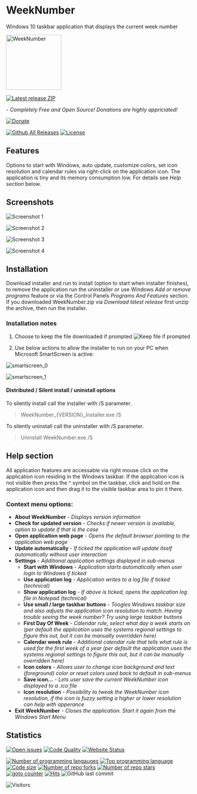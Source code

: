 # WeekNumber
Windows 10 taskbar application that displays the current week number

<img src="https://user-images.githubusercontent.com/2292809/120221521-d6a79580-c23e-11eb-99d1-be6210b43fcf.png" data-canonical-src="https://user-images.githubusercontent.com/2292809/120221521-d6a79580-c23e-11eb-99d1-be6210b43fcf.png" alt="WeekNumber" width="150" height="150" />

[![Latest release ZIP](https://img.shields.io/github/v/release/voltura/WeekNumber?label=download%20latest%20release&style=for-the-badge)](https://github.com/voltura/weeknumber/releases/latest/download/WeekNumber.zip)

*- Completely Free and Open Source! Donations are highly appriciated!*

[![Donate](https://img.shields.io/badge/donate_via-paypal_or_card-blue)](https://www.paypal.com/donate?hosted_button_id=7PN65YXN64DBG)

[![Github All Releases](https://img.shields.io/github/downloads/voltura/WeekNumber/total.svg)]()
[![License](https://img.shields.io/badge/licence-MIT-green)]()

## Features

Options to start with Windows, auto update, customize colors, set icon resolution and calendar rules via right-click on the application icon.
The application is tiny and its memory consumption low. For details see _Help section_ below.

## Screenshots

![Screenshot 1](https://user-images.githubusercontent.com/2292809/118048375-7da1bb80-b37c-11eb-9393-0c4a3736dd83.png)

![Screenshot 2](https://user-images.githubusercontent.com/2292809/119267508-3672c080-bbef-11eb-915e-69d6fc7618b7.png)

![Screenshot 3](https://user-images.githubusercontent.com/2292809/118048718-f4d74f80-b37c-11eb-8b36-211250ff25c5.png)

![Screenshot 4](https://user-images.githubusercontent.com/2292809/118050315-4e407e00-b37f-11eb-8ac9-17cc1a08aa08.png)

## Installation
Download installer and run to install (option to start when installer finishes), to remove the application run the uninstaller or use Windows *Add or remove programs* feature or via the Control Panels *Programs And Features* section. If you downloaded WeekNumber.zip via *Download latest release* first unzip the archive, then run the installer.

### Installation notes

1) Choose to keep the file downloaded if prompted 
![Keep file if prompted](https://user-images.githubusercontent.com/2292809/118524536-8c9eba00-b73e-11eb-9c6c-bc8defde0caa.png)

2) Use below actions to allow the installer to run on your PC when Microsoft SmartScreen is active:

![smartscreen_0](https://user-images.githubusercontent.com/2292809/120404034-c201f500-c345-11eb-9abd-670e927c4a36.png)

![smartscreen_1](https://user-images.githubusercontent.com/2292809/120404043-c4fce580-c345-11eb-945d-a5931bb5b721.png)


#### Distributed / Silent install / uninstall options

To silently install call the installer with /S parameter.
> WeekNumber_{VERSION}_Installer.exe /S

To silently uninstall call the uninstaller with /S parameter.
> Uninstall WeekNumber.exe /S

## Help section

All application features are accessable via right mouse click on the application icon residing in the Windows taskbar.
If the application icon is not visible then press the ^ symbol on the taskbar, click and hold on the application icon and then drag it to the visible taskbar area to pin it there.

### Context menu options:

- **About WeekNumber** - _Displays version information_
- **Check for updated version** - _Checks if newer version is available, option to update if that is the case_
- **Open application web page** - _Opens the default browser pointing to the application web page_
- **Update automatically** - _If ticked the application will update itself automatically without user interaction_
- **Settings** - _Additional application settings displayed in sub-menus_
   - **Start with Windows** - _Application starts automatically when user login to Windows if ticked_
   - **Use application log** - _Application writes to a log file if ticked (technical)_
   - **Show application log** - _If above is ticked, opens the application log file in Notepad (technical)_
   - **Use small / large taskbar buttons** - _Toogles Windows taskbar size and also adjusts the application icon resolution to match. Having trouble seeing the week number? Try using large taskbar buttons_
   - **First Day Of Week** - _Calendar rule, select what day a week starts on (per default the application uses the systems regional settings to figure this out, but it can be manually overridden here)_
   - **Calendar week rule** - _Additional calendar rule that tells what rule is used for the first week of a year (per default the application uses the systems regional settings to figure this out, but it can be manually overridden here)_
   - **Icon colors** - _Allows user to change icon background and text (foreground) color or reset colors used back to default in sub-menus_
   - **Save icon...** - _Lets user save the current WeekNumber icon displayed to a .ico file_
   - **Icon resolution** - _Possibility to tweak the WeekNumber icon resolution, if the icon is fuzzy setting a higher or lower resolution can help with apperance_
- **Exit WeekNumber** - _Closes the application. Start it again from the Windows Start Menu_

## Statistics

[![Open issues](https://img.shields.io/github/issues/voltura/WeekNumber)](https://github.com/voltura/WeekNumber/issues)
[![Code Quality](https://img.shields.io/github/workflow/status/voltura/WeekNumber/CodeQL)]()
[![Website Status](https://img.shields.io/website?url=https%3A%2F%2Fvoltura.github.io%2FWeekNumber%2F)]()

[![Number of programming langauges](https://img.shields.io/github/languages/count/voltura/WeekNumber)]()
[![Top programming language](https://img.shields.io/github/languages/top/voltura/WeekNumber)]()
[![Code size](https://img.shields.io/github/languages/code-size/voltura/WeekNumber)]()
[![Number of repo forks](https://img.shields.io/github/forks/voltura/WeekNumber)]()
[![Number of repo stars](https://img.shields.io/github/stars/voltura/WeekNumber)]()
[![goto counter](https://img.shields.io/github/search/voltura/WeekNumber/goto)]()
[![Hits](https://hits.seeyoufarm.com/api/count/incr/badge.svg?url=https%3A%2F%2Fgithub.com%2Fvoltura%2FWeekNumber%2Fhit-counter&count_bg=%2379C83D&title_bg=%23555555&icon=&icon_color=%23E7E7E7&title=hits&edge_flat=false)]()
![GitHub last commit](https://img.shields.io/github/last-commit/voltura/WeekNumber?color=red)

![Visitors](https://estruyf-github.azurewebsites.net/api/VisitorHit?user=volturaf&repo=WeekNumber&countColorcountColor&countColor=%235690f2)
